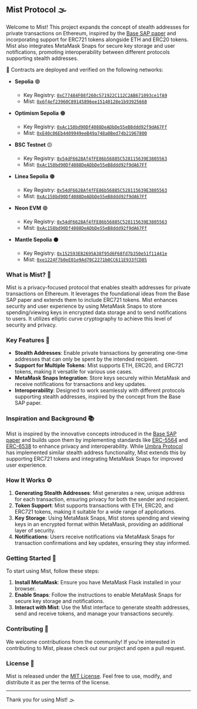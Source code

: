 ## Mist Protocol 🌫️

Welcome to Mist! This project expands the concept of stealth addresses for private transactions on Ethereum, inspired by the [Base SAP paper](https://arxiv.org/abs/2306.14272) and incorporating support for ERC721 tokens alongside ETH and ERC20 tokens. Mist also integrates MetaMask Snaps for secure key storage and user notifications, promoting interoperability between different protocols supporting stealth addresses.

📜 Contracts are deployed and verified on the following networks:

- **Sepolia** 🟢

  - Key Registry: [`0xC77484F08f260c571922C112C2AB671093ce1fA9`](https://sepolia.etherscan.io/address/0xC77484F08f260c571922C112C2AB671093ce1fA9)
  - Mist: [`0x6f4ef23960C89145896ee15140128e1b93925668`](https://sepolia.etherscan.io/address/0x6f4ef23960C89145896ee15140128e1b93925668)

- **Optimism Sepolia** 🟠

  - Key Registry: [`0xAc158bd90Df4088DeADbDe55eB8ddd92f9dA67Ff`](https://sepolia-optimism.etherscan.io/address/0xAc158bd90Df4088DeADbDe55eB8ddd92f9dA67Ff)
  - Mist: [`0xE40c06Eb4409949eeB49a748a0Bed74b21967800`](https://sepolia-optimism.etherscan.io/address/0xE40c06Eb4409949eeB49a748a0Bed74b21967800)

- **BSC Testnet** 🟡

  - Key Registry: [`0x54dF6628Af4fFE86b56885C528115639E3805563`](https://testnet.bscscan.com/address/0x54dF6628Af4fFE86b56885C528115639E3805563)
  - Mist: [`0xAc158bd90Df4088DeADbDe55eB8ddd92f9dA67Ff`](https://testnet.bscscan.com/address/0xAc158bd90Df4088DeADbDe55eB8ddd92f9dA67Ff)

- **Linea Sepolia** 🟤

  - Key Registry: [`0x54dF6628Af4fFE86b56885C528115639E3805563`](https://sepolia.lineascan.build/address/0x54dF6628Af4fFE86b56885C528115639E3805563)
  - Mist: [`0xAc158bd90Df4088DeADbDe55eB8ddd92f9dA67Ff`](https://sepolia.lineascan.build/address/0x54dF6628Af4fFE86b56885C528115639E3805563)

- **Neon EVM** 🟣
  - Key Registry: [`0x54dF6628Af4fFE86b56885C528115639E3805563`](https://devnet.neonscan.org/address/0x54dF6628Af4fFE86b56885C528115639E3805563)
  - Mist: [`0xAc158bd90Df4088DeADbDe55eB8ddd92f9dA67Ff`](https://devnet.neonscan.org/address/0xAc158bd90Df4088DeADbDe55eB8ddd92f9dA67Ff)

- **Mantle Sepolia** ⚫
  - Key Registry: [`0x152593E82695A38f95d6F68fd7b350e51f11441e`](https://explorer.sepolia.mantle.xyz/address/0x152593E82695A38f95d6F68fd7b350e51f11441e)
  - Mist: [`0xe1224F7b0eE01e9Ad70C2271b0CC611E933fCD85`](https://explorer.sepolia.mantle.xyz/address/0xe1224F7b0eE01e9Ad70C2271b0CC611E933fCD85)

### What is Mist? 🌟

Mist is a privacy-focused protocol that enables stealth addresses for private transactions on Ethereum. It leverages the foundational ideas from the Base SAP paper and extends them to include ERC721 tokens. Mist enhances security and user experience by using MetaMask Snaps to store spending/viewing keys in encrypted data storage and to send notifications to users. It utilizes elliptic curve cryptography to achieve this level of security and privacy.

### Key Features 🚀

- **Stealth Addresses**: Enable private transactions by generating one-time addresses that can only be spent by the intended recipient.
- **Support for Multiple Tokens**: Mist supports ETH, ERC20, and ERC721 tokens, making it versatile for various use cases.
- **MetaMask Snaps Integration**: Store keys securely within MetaMask and receive notifications for transactions and key updates.
- **Interoperability**: Designed to work seamlessly with different protocols supporting stealth addresses, inspired by the concept from the Base SAP paper.

### Inspiration and Background 📚

Mist is inspired by the innovative concepts introduced in the [Base SAP paper](https://arxiv.org/abs/2306.14272) and builds upon them by implementing standards like [ERC-5564](https://eips.ethereum.org/EIPS/eip-5564) and [ERC-6538](https://eips.ethereum.org/EIPS/eip-6538) to enhance privacy and interoperability. While [Umbra Protocol](https://github.com/ScopeLift/umbra-protocol) has implemented similar stealth address functionality, Mist extends this by supporting ERC721 tokens and integrating MetaMask Snaps for improved user experience.

### How It Works ⚙️

1. **Generating Stealth Addresses**: Mist generates a new, unique address for each transaction, ensuring privacy for both the sender and recipient.
2. **Token Support**: Mist supports transactions with ETH, ERC20, and ERC721 tokens, making it suitable for a wide range of applications.
3. **Key Storage**: Using MetaMask Snaps, Mist stores spending and viewing keys in an encrypted format within MetaMask, providing an additional layer of security.
4. **Notifications**: Users receive notifications via MetaMask Snaps for transaction confirmations and key updates, ensuring they stay informed.

### Getting Started 🚀

To start using Mist, follow these steps:

1. **Install MetaMask**: Ensure you have MetaMask Flask installed in your browser.
2. **Enable Snaps**: Follow the instructions to enable MetaMask Snaps for secure key storage and notifications.
3. **Interact with Mist**: Use the Mist interface to generate stealth addresses, send and receive tokens, and manage your transactions securely.

### Contributing 🤝

We welcome contributions from the community! If you're interested in contributing to Mist, please check out our project and open a pull request.

### License 📄

Mist is released under the [MIT License](LICENSE). Feel free to use, modify, and distribute it as per the terms of the license.

---

Thank you for using Mist! 🌫️
